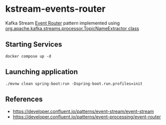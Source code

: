 # kstream-events-router

Kafka Stream [Event Router](https://developer.confluent.io/patterns/event-processing/event-router) pattern implemented using [org.apache.kafka.streams.processor.TopicNameExtractor class](https://github.com/confluentinc/kafka/blob/master/streams/src/main/java/org/apache/kafka/streams/processor/TopicNameExtractor.java)


## Starting Services

    docker compose up -d


## Launching application

    ./mvnw clean spring-boot:run -Dspring-boot.run.profiles=init


## References
* https://developer.confluent.io/patterns/event-stream/event-stream
* https://developer.confluent.io/patterns/event-processing/event-router